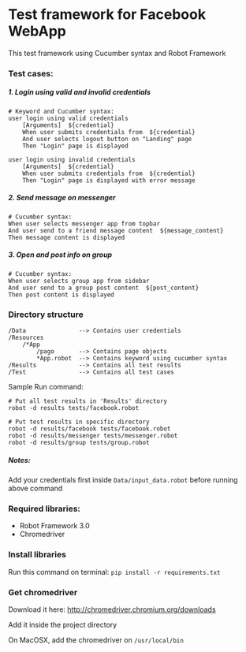 # Test framework for Facebook WebApp
This test framework using Cucumber syntax and Robot Framework

### Test cases:
##### 1. Login using valid and invalid credentials
```
# Keyword and Cucumber syntax:
user login using valid credentials
    [Arguments]  ${credential}
    When user submits credentials from  ${credential}
    And user selects logout button on "Landing" page
    Then "Login" page is displayed

user login using invalid credentials
    [Arguments]  ${credential}
    When user submits credentials from  ${credential}
    Then "Login" page is displayed with error message
```
##### 2. Send message on messenger
```
# Cucumber syntax:
When user selects messenger app from topbar
And user send to a friend message content  ${message_content}
Then message content is displayed
```
##### 3. Open and post info on group
```
# Cucumber syntax:
When user selects group app from sidebar
And user send to a group post content  ${post_content}
Then post content is displayed
```

### Directory structure
```
/Data               --> Contains user credentials
/Resources 
    /*App
        /pago       --> Contains page objects
        *App.robot  --> Contains keyword using cucumber syntax
/Results            --> Contains all test results
/Test               --> Contains all test cases
```
Sample Run command: 
```
# Put all test results in 'Results' directory 
robot -d results tests/facebook.robot

# Put test results in specific directory
robot -d results/facebook tests/facebook.robot
robot -d results/messenger tests/messenger.robot
robot -d results/group tests/group.robot
```

##### Notes:
Add your credentials first inside `Data/input_data.robot` before running above command


### Required libraries:
* Robot Framework 3.0
* Chromedriver

### Install libraries
Run this command on terminal: `pip install -r requirements.txt`

### Get chromedriver
Download it here: http://chromedriver.chromium.org/downloads

Add it inside the project directory

On MacOSX, add the chromedriver on `/usr/local/bin`